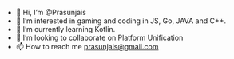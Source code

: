 - 👋 Hi, I’m @Prasunjais
- 👀 I’m interested in gaming and coding in JS, Go, JAVA and C++.
- 🌱 I’m currently learning Kotlin.
- 💞️ I’m looking to collaborate on Platform Unification
- 📫 How to reach me prasunjais@gmail.com 

<!---
Prasunjais/Prasunjais is a ✨ special ✨ repository because its `README.md` (this file) appears on your GitHub profile.
You can click the Preview link to take a look at your changes.
--->
